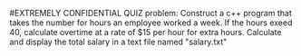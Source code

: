 #EXTREMELY CONFIDENTIAL
QUIZ problem: 
Construct a c++ program that takes the number for hours an employee worked a week. If the hours exeed 40,  calculate 
overtime at a rate of $15 per hour for extra hours. Calculate and display the total salary in a text file named "salary.txt"